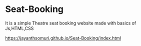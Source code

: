 # Seat-Booking
It is a simple Theatre seat booking website  made with basics of Js,HTML,CSS

https://jayanthsomuri.github.io/Seat-Booking/index.html
